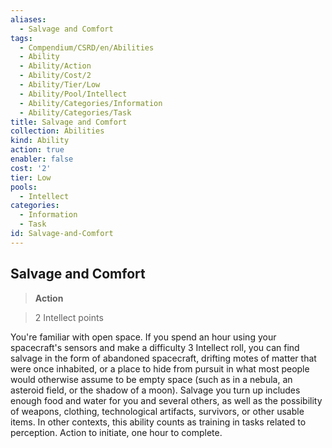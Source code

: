 ```yaml
---
aliases:
  - Salvage and Comfort
tags:
  - Compendium/CSRD/en/Abilities
  - Ability
  - Ability/Action
  - Ability/Cost/2
  - Ability/Tier/Low
  - Ability/Pool/Intellect
  - Ability/Categories/Information
  - Ability/Categories/Task
title: Salvage and Comfort
collection: Abilities
kind: Ability
action: true
enabler: false
cost: '2'
tier: Low
pools:
  - Intellect
categories:
  - Information
  - Task
id: Salvage-and-Comfort
---
```

## Salvage and Comfort    
>**Action**    
>2 Intellect points  
    
You're familiar with open space. If you spend an hour using your spacecraft's sensors and make a difficulty 3 Intellect roll, you can find salvage in the form of abandoned spacecraft, drifting motes of matter that were once inhabited, or a place to hide from pursuit in what most people would otherwise assume to be empty space (such as in a nebula, an asteroid field, or the shadow of a moon). Salvage you turn up includes enough food and water for you and several others, as well as the possibility of weapons, clothing, technological artifacts, survivors, or other usable items. In other contexts, this ability counts as training in tasks related to perception. Action to initiate, one hour to complete.

